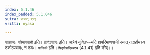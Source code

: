 ```yaml
---
index: 5.1.46
index_padded: 5.1.046
sutra: पात्रात् ष्ठन्
vritti: nyasa

---
```

`पात्रशब्दः परिमाणवाची` इति। `ठञोऽपवादः` इति। अत्रेयं युक्तिः--यदि ह्यपरिमाणवाची स्यात् तदार्हीयस्य ठकोऽपवादः, न ठञः। `पात्रिकी` इति। `षिद्गौरादिभ्यश्च` (4.1.41) इति ङीष्।।